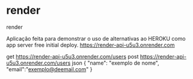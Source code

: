 # render
render

Aplicação feita para demonstrar o uso de alternativas ao HEROKU como app server free initial deploy.
https://render-api-u5u3.onrender.com

get https://render-api-u5u3.onrender.com/users
post https://render-api-u5u3.onrender.com/users json { "name": "exemplo de nome", "email":"exemplo@deemail.com" }



